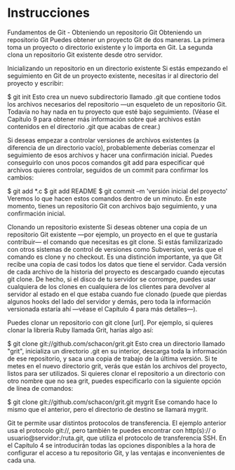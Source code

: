# Instrucciones
Fundamentos de Git - Obteniendo un repositorio Git
Obteniendo un repositorio Git
Puedes obtener un proyecto Git de dos maneras. La primera toma un proyecto o directorio existente y lo importa en Git. La segunda clona un repositorio Git existente desde otro servidor.

Inicializando un repositorio en un directorio existente
Si estás empezando el seguimiento en Git de un proyecto existente, necesitas ir al directorio del proyecto y escribir:

$ git init
Esto crea un nuevo subdirectorio llamado .git que contiene todos los archivos necesarios del repositorio —un esqueleto de un repositorio Git. Todavía no hay nada en tu proyecto que esté bajo seguimiento. (Véase el Capítulo 9 para obtener más información sobre qué archivos están contenidos en el directorio .git que acabas de crear.)

Si deseas empezar a controlar versiones de archivos existentes (a diferencia de un directorio vacío), probablemente deberías comenzar el seguimiento de esos archivos y hacer una confirmación inicial. Puedes conseguirlo con unos pocos comandos git add para especificar qué archivos quieres controlar, seguidos de un commit para confirmar los cambios:

$ git add *.c
$ git add README
$ git commit –m 'versión inicial del proyecto'
Veremos lo que hacen estos comandos dentro de un minuto. En este momento, tienes un repositorio Git con archivos bajo seguimiento, y una confirmación inicial.

Clonando un repositorio existente
Si deseas obtener una copia de un repositorio Git existente —por ejemplo, un proyecto en el que te gustaría contribuir— el comando que necesitas es git clone. Si estás familizarizado con otros sistemas de control de versiones como Subversion, verás que el comando es clone y no checkout. Es una distinción importante, ya que Git recibe una copia de casi todos los datos que tiene el servidor. Cada versión de cada archivo de la historia del proyecto es descargado cuando ejecutas git clone. De hecho, si el disco de tu servidor se corrompe, puedes usar cualquiera de los clones en cualquiera de los clientes para devolver al servidor al estado en el que estaba cuando fue clonado (puede que pierdas algunos hooks del lado del servidor y demás, pero toda la información versionada estaría ahí —véase el Capítulo 4 para más detalles—).

Puedes clonar un repositorio con git clone [url]. Por ejemplo, si quieres clonar la librería Ruby llamada Grit, harías algo así:

$ git clone git://github.com/schacon/grit.git
Esto crea un directorio llamado "grit", inicializa un directorio .git en su interior, descarga toda la información de ese repositorio, y saca una copia de trabajo de la última versión. Si te metes en el nuevo directorio grit, verás que están los archivos del proyecto, listos para ser utilizados. Si quieres clonar el repositorio a un directorio con otro nombre que no sea grit, puedes especificarlo con la siguiente opción de línea de comandos:

$ git clone git://github.com/schacon/grit.git mygrit
Ese comando hace lo mismo que el anterior, pero el directorio de destino se llamará mygrit.

Git te permite usar distintos protocolos de transferencia. El ejemplo anterior usa el protocolo git://, pero también te puedes encontrar con http(s):// o usuario@servidor:/ruta.git, que utiliza el protocolo de transferencia SSH. En el Capítulo 4 se introducirán todas las opciones disponibles a la hora de configurar el acceso a tu repositorio Git, y las ventajas e inconvenientes de cada una.
